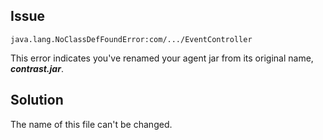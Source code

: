<!--
title: "Why Do I See The "NoClassDefFoundError"?"
description: "Explanation of the "NoClassDefFoundError""
tags: "java agent NoClassDefFoundError"
-->

## Issue

```java.lang.NoClassDefFoundError:com/.../EventController```

This error indicates you've renamed your agent jar from its original name, ***contrast.jar***. 


## Solution

The name of this file can't be changed.
